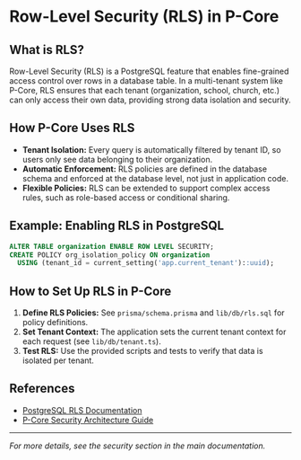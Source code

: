 # Row-Level Security (RLS) in P-Core

## What is RLS?
Row-Level Security (RLS) is a PostgreSQL feature that enables fine-grained access control over rows in a database table. In a multi-tenant system like P-Core, RLS ensures that each tenant (organization, school, church, etc.) can only access their own data, providing strong data isolation and security.

## How P-Core Uses RLS
- **Tenant Isolation:** Every query is automatically filtered by tenant ID, so users only see data belonging to their organization.
- **Automatic Enforcement:** RLS policies are defined in the database schema and enforced at the database level, not just in application code.
- **Flexible Policies:** RLS can be extended to support complex access rules, such as role-based access or conditional sharing.

## Example: Enabling RLS in PostgreSQL
```sql
ALTER TABLE organization ENABLE ROW LEVEL SECURITY;
CREATE POLICY org_isolation_policy ON organization
  USING (tenant_id = current_setting('app.current_tenant')::uuid);
```

## How to Set Up RLS in P-Core
1. **Define RLS Policies:** See `prisma/schema.prisma` and `lib/db/rls.sql` for policy definitions.
2. **Set Tenant Context:** The application sets the current tenant context for each request (see `lib/db/tenant.ts`).
3. **Test RLS:** Use the provided scripts and tests to verify that data is isolated per tenant.

## References
- [PostgreSQL RLS Documentation](https://www.postgresql.org/docs/current/ddl-rowsecurity.html)
- [P-Core Security Architecture Guide](./docs/architecture/SECURITY_ARCHITECTURE.md)

---

*For more details, see the security section in the main documentation.*
